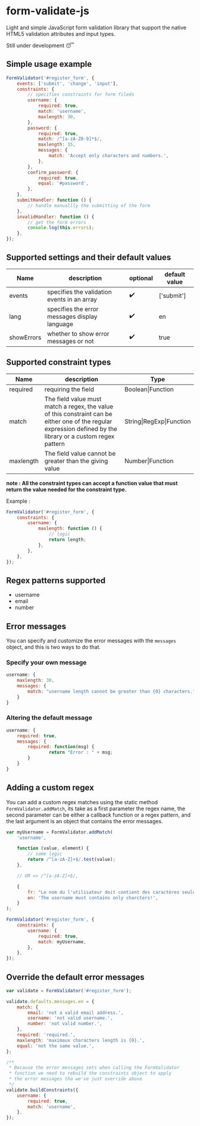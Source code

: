 # form-validate-js

Light and simple JavaScript form validation library that support the native HTML5 validation attributes and input types.

Still under development :sleeping:

## Simple usage example

```javascript
FormValidator('#register_form', {
    events: ['submit', 'change', 'input'], 
    constraints: {
        // specifies constraints for form fileds
        username: {
            required: true,
            match: 'username',
            maxlength: 30,
        },
        password: {
            required: true,
            match: /^[a-zA-Z0-9]*$/,
            maxlength: 15,
            messages: {
                match: 'Accept only characters and numbers.',
            },
        },
        confirm_password: {
            required: true,
            equal: '#password',
        },
    },
    submitHandler: function () {
        // handle manuallly the submitting of the form
    },
    invalidHandler: function () {
        // get the form errors
        console.log(this.errors);
    },
});
```

## Supported settings and their default values

| Name              | description                                                         | optional | default value 
| ----------------- | ------------------------------------------------------------------- |--------- | -------------
| events            | specifies the validation events in an array                         | :heavy_check_mark:    | ['submit']
| lang              | specifies the error messages display language                       | :heavy_check_mark:    | en
| showErrors        | whether to show error messages or not                               | :heavy_check_mark:    | true
    
## Supported constraint types
  
| Name              | description                                                         | Type               |
| ----------------- | ------------------------------------------------------------------- | ------------------ |
| required          | requiring the field                                                 | Boolean\|Function   |
| match             | The field value must match a regex, the value of this constraint can be either one of the regular expression defined by the library or a custom regex pattern | String\|RegExp\|Function |
| maxlength         | The field value cannot be greater than the giving value             | Number\|Function  |


**note : All the constraint types can accept a function value that must return the value needed for the constraint type.**

Example : 

```javascript
FormValidator('#register_form', {
    constraints: {
        username: {
            maxlength: function () {
                // logic
                return length;
            },
        },
    },
});
```


## Regex patterns supported

- username
- email
- number

## Error messages

You can specify and customize the error messages with the `messages` object, and this is two ways to do that.

### Specify your own message

```javascript
username: {
    maxlength: 30,
    messages: {
        match: "username length cannot be greater than {0} characters."
    }
}
```

### Altering the default message

```javascript
username: {
    required: true,
    messages: {
        required: function(msg) {
                return "Error : " + msg;
        }
    }
}
```


## Adding a custom regex

You can add a custom regex matches using the static method `FormValidator.addMatch`, its take as a first parameter the regex name, the second parameter can be either a callback function or a regex pattern, and the last argument is an object that contains the error messages.

```javascript
var myUsername = FormValidator.addMatch(
    'username',

    function (value, element) {
        // some logic
        return /^[a-zA-Z]+$/.test(value);
    },

    // OR => /^[a-zA-Z]+$/,

    {
        fr: "Le nom du l'utilisateur doit contient des caractères seulement!",
        en: 'The username must contains only charcters!',
    }
);

FormValidator('#register_form', {
    constraints: {
        username: {
            required: true,
            match: myUsername,
        },
    },
});
```

##  Override the default error messages


```javascript
var validate = FormValidator('#register_form');

validate.defaults.messages.en = {
    match: {
        email: 'not a valid email address.',
        username: 'not valid username.',
        number: 'not valid number.',
    },
    required: 'required.',
    maxlength: 'maximaux characters length is {0}.',
    equal: 'not the same value.',
};

/**
 * Because the error messages sets when calling the FormValidator 
 * function we need to rebuild the constraints object to apply 
 * the error messages tha we've just override above
 */
validate.buildConstraints({
    username: {
        required: true,
        match: 'username',
    },
});
```

